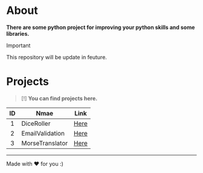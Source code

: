 # About

**There are some python project for improving your python skills and some libraries.**

>[!IMPORTANT]
>This repository will be update in feuture.

# Projects

> [!]
> **You can find projects here.**

| ID | Nmae | Link |
| :-: | --- | --- |
| 1 | DiceRoller | [Here](./DiceRoller) |
| 2 | EmailValidation | [Here](./EmailValidation) |
| 3 | MorseTranslator | [Here](./MorseTranslator)

---
Made with ❤ for you :)
